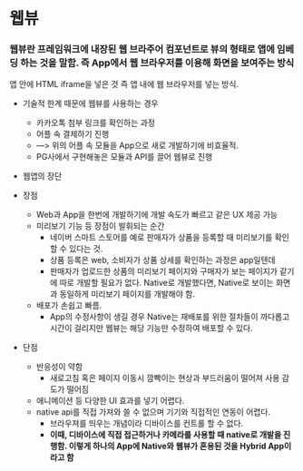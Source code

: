 # 웹뷰

### 웹뷰란 프레임워크에 내장된 웹 브라주어 컴포넌트로 뷰의 형태로 앱에 임베딩 하는 것을 말함. 즉 App에서 웹 브라우저를 이용해 화면을 보여주는 방식

앱 안에 HTML iframe을 넣은 것 즉 앱 내에 웹 브라우저를 넣는 방식.

- 기술적 한계 때문에 웹뷰를 사용하는 경우
    - 카카오톡 첨부 링크를 확인하는 과정
    - 어플 속 결제하기 진행
    - —> 위의 어플 속 모듈을 App으로 새로 개발하기에 비효율적.
    - PG사에서 구현해놓은 모듈과 API를 끌어 웹뷰로 진행

- 웹앱의 장단
- 장점
    - Web과 App을 한번에 개발하기에 개발 속도가 빠르고 같은 UX 제공 가능
    - 미리보기 기능 등 장점이 발휘되는 순간
        - 네이버 스마트 스토어를 예로 판매자가 상품을 등록할 때 미리보기를 확인할 수 있다는 것.
        - 상품 등록은 web, 소비자가 상품 상세를 확인하는 과정은 app일텐데
        - 판매자가 업로드한 상품의 미리보기 페이지와 구매자가 보는 페이지가 같기에 따로 개발할 필요가 없다. Native로 개발했다면, Native로 보이는 화면과 동일하게 미리보기 페이지를 개발해야 함.
    - 배포가 손쉽고 빠름.
        - App의 수정사항이 생길 경우 Native는 재배포를 위한 절차들이 까다롭고 시간이 걸리지만 웹뷰는 해당 기능만 수정하여 배포할 수 있다.
- 단점
    - 반응성이 약함
        - 새로고침 혹은 페이지 이동시 깜빡이는 현상과 부드러움이 떨어져 사용 감도가 떨어짐
    - 애니메이션 등 다양한 UI 효과를 넣기 어렵다.
    - native api를 직접 가져와 쓸 수 없으며 기기와 직접적인 연동이 어렵다.
        - 브라우져를 띄우는 개념이라 디바이스를 컨트롤 할 수 없다.
        - **이때, 디바이스에 직접 접근하거나 카메라를 사용할 때 native로 개발을 진행함. 이렇게 하나의 App에 Native와 웹뷰가 혼용된 것을 Hybrid App이라고 함**

